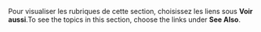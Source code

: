 <span data-ttu-id="405f3-101">Pour visualiser les rubriques de cette section, choisissez les liens sous **Voir aussi**.</span><span class="sxs-lookup"><span data-stu-id="405f3-101">To see the topics in this section, choose the links under **See Also**.</span></span>